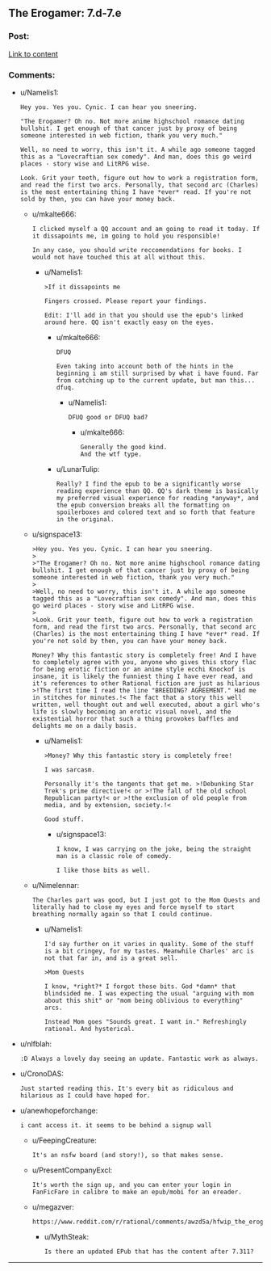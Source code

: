 ## The Erogamer: 7.d-7.e

### Post:

[Link to content](https://forum.questionablequesting.com/threads/the-erogamer-original.5465/page-263#post-2531506)

### Comments:

- u/Namelis1:
  ```
  Hey you. Yes you. Cynic. I can hear you sneering.

  "The Erogamer? Oh no. Not more anime highschool romance dating bullshit. I get enough of that cancer just by proxy of being someone interested in web fiction, thank you very much."

  Well, no need to worry, this isn't it. A while ago someone tagged this as a "Lovecraftian sex comedy". And man, does this go weird places - story wise and LitRPG wise.

  Look. Grit your teeth, figure out how to work a registration form, and read the first two arcs. Personally, that second arc (Charles) is the most entertaining thing I have *ever* read. If you're not sold by then, you can have your money back.
  ```

  - u/mkalte666:
    ```
    I clicked myself a QQ account and am going to read it today. If it dissapoints me, im going to hold you responsible!

    In any case, you should write reccomendations for books. I would not have touched this at all without this.
    ```

    - u/Namelis1:
      ```
      >If it dissapoints me

      Fingers crossed. Please report your findings.

      Edit: I'll add in that you should use the epub's linked around here. QQ isn't exactly easy on the eyes.
      ```

      - u/mkalte666:
        ```
        DFUQ

        Even taking into account both of the hints in the beginning i am still surprised by what i have found. Far from catching up to the current update, but man this... dfuq.
        ```

        - u/Namelis1:
          ```
          DFUQ good or DFUQ bad?
          ```

          - u/mkalte666:
            ```
            Generally the good kind. 
            And the wtf type.
            ```

      - u/LunarTulip:
        ```
        Really? I find the epub to be a significantly worse reading experience than QQ. QQ's dark theme is basically my preferred visual experience for reading *anyway*, and the epub conversion breaks all the formatting on spoilerboxes and colored text and so forth that feature in the original.
        ```

  - u/signspace13:
    ```
    >Hey you. Yes you. Cynic. I can hear you sneering.
    >
    >"The Erogamer? Oh no. Not more anime highschool romance dating bullshit. I get enough of that cancer just by proxy of being someone interested in web fiction, thank you very much."
    >
    >Well, no need to worry, this isn't it. A while ago someone tagged this as a "Lovecraftian sex comedy". And man, does this go weird places - story wise and LitRPG wise.
    >
    >Look. Grit your teeth, figure out how to work a registration form, and read the first two arcs. Personally, that second arc (Charles) is the most entertaining thing I have *ever* read. If you're not sold by then, you can have your money back.

    Money? Why this fantastic story is completely free! And I have to completely agree with you, anyone who gives this story flac for being erotic fiction or an anime style ecchi Knockof is insane, it is likely the funniest thing I have ever read, and it's references to other Rational fiction are just as hilarious >!The first time I read the line "BREEDING? AGREEMENT." Had me in stitches for minutes.!< The fact that a story this well written, well thought out and well executed, about a girl who's life is slowly becoming an erotic visual novel, and the existential horror that such a thing provokes baffles and delights me on a daily basis.
    ```

    - u/Namelis1:
      ```
      >Money? Why this fantastic story is completely free!

      I was sarcasm.

      Personally it's the tangents that get me. >!Debunking Star Trek's prime directive!< or >!The fall of the old school Republican party!< or >!the exclusion of old people from media, and by extension, society.!<

      Good stuff.
      ```

      - u/signspace13:
        ```
        I know, I was carrying on the joke, being the straight man is a classic role of comedy.

        I like those bits as well.
        ```

  - u/Nimelennar:
    ```
    The Charles part was good, but I just got to the Mom Quests and literally had to close my eyes and force myself to start breathing normally again so that I could continue.
    ```

    - u/Namelis1:
      ```
      I'd say further on it varies in quality. Some of the stuff is a bit cringey, for my tastes. Meanwhile Charles' arc is not that far in, and is a great sell.

      >Mom Quests 

      I know, *right?* I forgot those bits. God *damn* that blindsided me. I was expecting the usual "arguing with mom about this shit" or "mom being oblivious to everything" arcs. 

      Instead Mom goes "Sounds great. I want in." Refreshingly rational. And hysterical.
      ```

- u/nlfblah:
  ```
  :D Always a lovely day seeing an update. Fantastic work as always.
  ```

- u/CronoDAS:
  ```
  Just started reading this. It's every bit as ridiculous and hilarious as I could have hoped for.
  ```

- u/anewhopeforchange:
  ```
  i cant access it. it seems to be behind a signup wall
  ```

  - u/FeepingCreature:
    ```
    It's an nsfw board (and story!), so that makes sense.
    ```

  - u/PresentCompanyExcl:
    ```
    It's worth the sign up, and you can enter your login in FanFicFare in calibre to make an epub/mobi for an ereader.
    ```

  - u/megazver:
    ```
    https://www.reddit.com/r/rational/comments/awzd5a/hfwip_the_erogamer_7317311/ehqnhdh/
    ```

    - u/MythSteak:
      ```
      Is there an updated EPub that has the content after 7.311?
      ```

---


